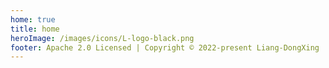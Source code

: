 ```yaml
---
home: true
title: home
heroImage: /images/icons/L-logo-black.png
footer: Apache 2.0 Licensed | Copyright © 2022-present Liang-DongXing
---
```

